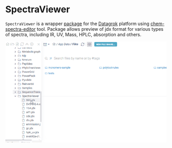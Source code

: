# SpectraViewer

`SpectraViewer` is a wrapper [package](https://datagrok.ai/help/develop/develop#packages) for the [Datagrok](https://datagrok.ai) platform using [chem-spectra-editor](https://github.com/ComPlat/react-spectra-editor) tool.
Package allows preview of jdx format for various types of spectra, including IR, UV, Mass, HPLC, absorption and 
others.

![](chem-spectra-viewer.gif)